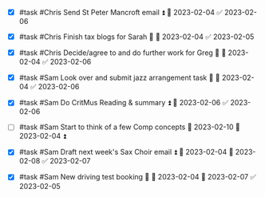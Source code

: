 - [x] #task #Chris Send St Peter Mancroft email ⏫ 📅 2023-02-04 ✅ 2023-02-06
- [x] #task #Chris Finish tax blogs for Sarah 🔼 📅 2023-02-04 ✅ 2023-02-05
- [x] #task #Chris Decide/agree to and do further work for Greg 🔼 📅 2023-02-04 ✅ 2023-02-06
- [x] #task #Sam Look over and submit jazz arrangement task 🔼 📅 2023-02-04 ✅ 2023-02-06
- [x] #task #Sam Do CritMus Reading & summary ⏫ 📅 2023-02-06 ✅ 2023-02-06
- [ ] #task #Sam Start to think of a few Comp concepts 📅 2023-02-10 🛫 2023-02-04 ⏫ 
- [x] #task #Sam Draft next week's Sax Choir email ⏫ 🛫 2023-02-04 📅 2023-02-08 ✅ 2023-02-07
- [x] #task #Sam New driving test booking 🔼 🛫 2023-02-04 📅 2023-02-07 ✅ 2023-02-05


